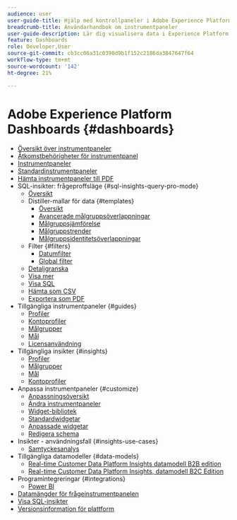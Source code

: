 ```yaml
---
audience: user
user-guide-title: Hjälp med kontrollpaneler i Adobe Experience Platform
breadcrumb-title: Användarhandbok om instrumentpaneler
user-guide-description: Lär dig visualisera data i Experience Platform via anpassningsbara instrumentpaneler.
feature: Dashboards
role: Developer,User
source-git-commit: cb3cc06a31c0390d9b1f152c2186da3847647f64
workflow-type: tm+mt
source-wordcount: '142'
ht-degree: 21%

---
```



# Adobe Experience Platform Dashboards {#dashboards}

* [Översikt över instrumentpaneler](home.md)
* [Åtkomstbehörigheter för instrumentpanel](permissions.md)
* [Instrumentpaneler](inventory.md)
* [Standardinstrumentpaneler](standard-dashboards.md)
* [Hämta instrumentpaneler till PDF](download.md)
* SQL-insikter: frågeproffsläge {#sql-insights-query-pro-mode}
   * [Översikt](sql-insights-query-pro-mode/overview.md)
   * Distiller-mallar för data {#templates}
      * [Översikt](sql-insights-query-pro-mode/templates/overview.md)
      * [Avancerade målgruppsöverlappningar](sql-insights-query-pro-mode/templates/overlaps.md)
      * [Målgruppsjämförelse](sql-insights-query-pro-mode/templates/comparison.md)
      * [Målgruppstrender](sql-insights-query-pro-mode/templates/trends.md)
      * [Målgruppsidentitetsöverlappningar](sql-insights-query-pro-mode/templates/identity-overlaps.md)
   * Filter {#filters}
      * [Datumfilter](sql-insights-query-pro-mode/filters/date-filter.md)
      * [Global filter](sql-insights-query-pro-mode/filters/global-filter.md)
   * [Detaljgranska](sql-insights-query-pro-mode/drill-through.md)
   * [Visa mer](sql-insights-query-pro-mode/view-more.md)
   * [Visa SQL](sql-insights-query-pro-mode/view-sql.md)
   * [Hämta som CSV](sql-insights-query-pro-mode/download-csv.md)
   * [Exportera som PDF](sql-insights-query-pro-mode/export-pdf.md)
* Tillgängliga instrumentpaneler {#guides}
   * [Profiler](guides/profiles.md)
   * [Kontoprofiler](guides/account-profiles.md)
   * [Målgrupper](guides/audiences.md)
   * [Mål](guides/destinations.md)
   * [Licensanvändning](guides/license-usage.md)
* Tillgängliga insikter {#insights}
   * [Profiler](insights/profiles.md)
   * [Målgrupper](insights/audiences.md)
   * [Mål](insights/destinations.md)
   * [Kontoprofiler](insights/account-profiles.md)
* Anpassa instrumentpaneler {#customize}
   * [Anpassningsöversikt](customize/overview.md)
   * [Ändra instrumentpaneler](customize/modify.md)
   * [Widget-bibliotek](customize/widget-library.md)
   * [Standardwidgetar](customize/standard-widgets.md)
   * [Anpassade widgetar](customize/custom-widgets.md)
   * [Redigera schema](customize/edit-schema.md)
* Insikter - användningsfall {#insights-use-cases}
   * [Samtyckesanalys](insights-use-cases/consent-analysis.md)
* Tillgängliga datamodeller {#data-models}
   * [Real-time Customer Data Platform Insights datamodell B2B edition](data-models/cdp-insights-data-model-b2b.md)
   * [Real-time Customer Data Platform Insights, datamodell B2C Edition](data-models/cdp-insights-data-model-b2c.md)
* Programintegreringar {#integrations}
   * [Power BI](integrations/power-bi.md)
* [Datamängder för frågeinstrumentpanelen](query.md)
* [Visa SQL-insikter](view-sql.md)
* [Versionsinformation för plattform](https://experienceleague.adobe.com/en/docs/experience-platform/release-notes/latest)